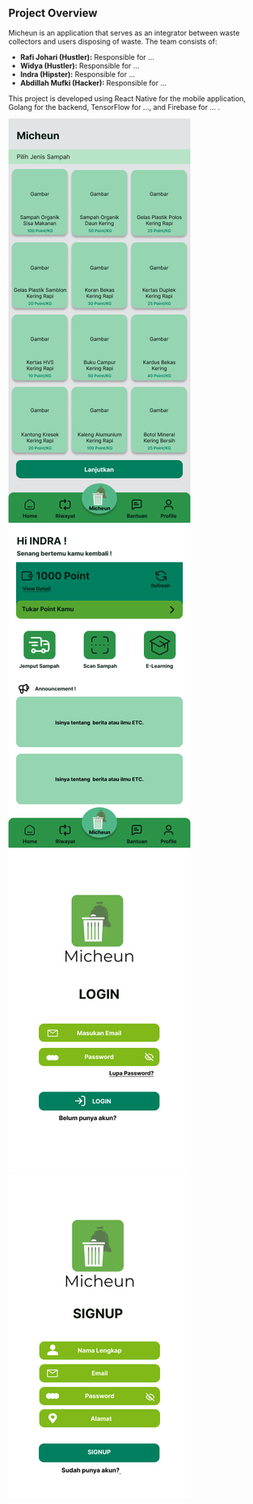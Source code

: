 ## Project Overview

Micheun is an application that serves as an integrator between waste collectors and users disposing of waste. The team consists of:

- **Rafi Johari (Hustler):** Responsible for ...
- **Widya (Hustler):** Responsible for ...
- **Indra (Hipster):** Responsible for ...
- **Abdillah Mufki (Hacker):** Responsible for ...

This project is developed using React Native for the mobile application, Golang for the backend, TensorFlow for ..., and Firebase for ... .

![Micheun App Screenshot](Images%20Project/Buang%20Sampah.png)
![Micheun App Screenshot](Images%20Project/Home%20Dashboard%20User.png)
![Micheun App Screenshot](Images%20Project/Login%20Page.png)
![Micheun App Screenshot](Images%20Project/Signup%20Page.png)
